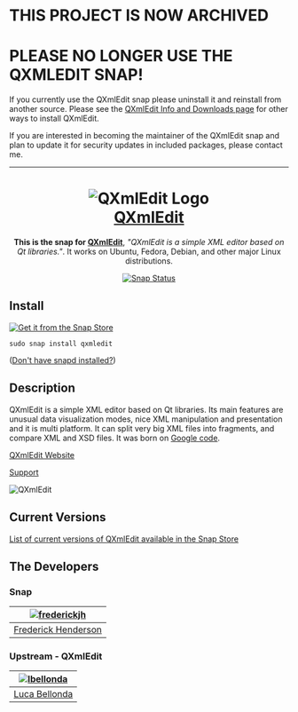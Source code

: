 # THIS PROJECT IS NOW ARCHIVED
# PLEASE NO LONGER USE THE QXMLEDIT SNAP!
If you currently use the QXmlEdit snap please uninstall it and reinstall from another source. Please see the [QXmlEdit Info and Downloads page](https://qxmledit.org/info.html) for other ways to install QXmlEdit.

If you are interested in becoming the maintainer of the QXmlEdit snap and plan to update it for security updates in included packages, please contact me. 

----


<h1 align="center">
  <img src="images/logo.jpg" alt="QXmlEdit Logo">
  <br />
  <a href="http://qxmledit.org/">QXmlEdit</a>
</h1>

<p align="center"><b>This is the snap for <a href="http://qxmledit.org/">QXmlEdit</a></b>, <i>"QXmlEdit is a simple XML editor based on Qt libraries."</i>. It works on Ubuntu, Fedora, Debian, and other major Linux
distributions.</p>


<p align="center">
<a href="https://build.snapcraft.io/user/frederickjh/qxmledit"><img src="https://build.snapcraft.io/badge/frederickjh/qxmledit.svg" alt="Snap Status"></a>
</p>


## Install

[![Get it from the Snap Store](https://snapcraft.io/static/images/badges/en/snap-store-black.svg)](https://snapcraft.io/qxmledit)

    sudo snap install qxmledit

([Don't have snapd installed?](https://snapcraft.io/docs/core/install))

## Description
QXmlEdit is a simple XML editor based on Qt libraries. Its main features are unusual data visualization modes, nice XML manipulation and presentation and it is multi platform. It can split very big XML files into fragments, and compare XML and XSD files. It was born on [Google code](https://code.google.com/p/qxmledit).

[QXmlEdit Website](http://qxmledit.org)

[Support](https://github.com/lbellonda/qxmledit/issues)

![QXmlEdit](images/qxmledit-screenshot-800.png?raw=true "QXmlEdit")

## Current Versions

[List of current versions of QXmlEdit available in the Snap Store](https://snapcraft.io/qxmledit/embedded?channels=true)

## The Developers
### Snap

| [![frederickjh](https://avatars3.githubusercontent.com/u/864159?s=128&v=4)](https://github.com/frederickjh/) |
| :---: |
| [Frederick Henderson](https://github.com/frederickjh/) |

### Upstream - QXmlEdit

| [![lbellonda](https://avatars0.githubusercontent.com/u/11491048?s=400&v=4)](https://github.com/lbellonda) |
| :---: |
| [Luca Bellonda](https://github.com/lbellonda) |
